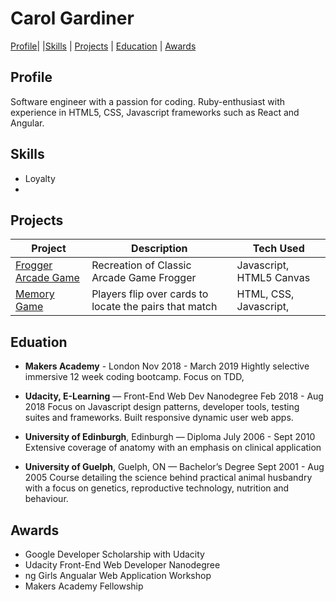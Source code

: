 # Carol Gardiner 
[Profile](#profile)| |[Skills](#skills) | [Projects](#projects) | [Education](#education) | [Awards](#adwards)

<a name="profile"></a>
## Profile
Software engineer with a passion for coding. Ruby-enthusiast with experience in HTML5, CSS, Javascript frameworks such as React and Angular.

<a name="skills"></a>
## Skills 
* Loyalty
* 

<a name="projects"></a>
## Projects 
|Project | Description | Tech Used | 
|--------|-------------|-----------|
|[Frogger Arcade Game](https://github.com/CazaBelle/Udacity-FEND-Project-4-Arcade-Game)| Recreation of Classic Arcade Game Frogger| Javascript, HTML5 Canvas
|[Memory Game](https://github.com/CazaBelle/FEND-Project-3-Memory-Game)|Players flip over cards to locate the pairs that match|HTML, CSS, Javascript, 

<a name="education"></a>
## Eduation

* **Makers Academy** - London 
Nov 2018 - March 2019 
Hightly selective immersive 12 week coding bootcamp. Focus on TDD, 

* **Udacity, E-Learning** — Front-End Web Dev Nanodegree
Feb 2018 - Aug 2018
Focus on  Javascript design patterns, developer tools, testing suites and frameworks. Built responsive dynamic user web apps.

* **University of Edinburgh**, Edinburgh — Diploma
July 2006 - Sept 2010
Extensive coverage of anatomy with an emphasis on clinical application

* **University of Guelph**, Guelph, ON — Bachelor’s Degree
Sept 2001 - Aug 2005
Course detailing the science behind  practical animal husbandry with a focus on genetics, reproductive technology, nutrition and behaviour.

<a name="awards"></a>
## Awards
+ Google Developer Scholarship with Udacity
+ Udacity Front-End Web Developer Nanodegree
+ ng Girls Angualar Web Application Workshop 
+ Makers Academy Fellowship 
